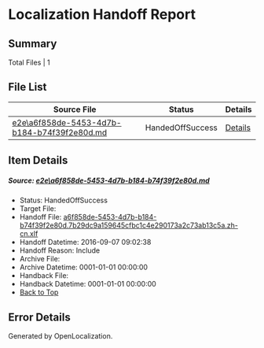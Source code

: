 # <a name='report-top'></a> Localization Handoff Report

## Summary
 Total Files | 1

## File List
 Source File | Status | Details 
 ----------- | ------ | ------- 
 [e2e\a6f858de-5453-4d7b-b184-b74f39f2e80d.md](https://github.com/OpenLocalizationTestOrg/ol-test0/blob/2f7a8e9988904b8350d270cdb9350d881ec82e50/e2e/a6f858de-5453-4d7b-b184-b74f39f2e80d.md) | HandedOffSuccess | [Details](#4d55080ed09e9681224008ce3508da955595d6162)

## Item Details
##### <a name='4d55080ed09e9681224008ce3508da955595d6162'></a> Source: [e2e\a6f858de-5453-4d7b-b184-b74f39f2e80d.md](https://github.com/OpenLocalizationTestOrg/ol-test0/blob/2f7a8e9988904b8350d270cdb9350d881ec82e50/e2e/a6f858de-5453-4d7b-b184-b74f39f2e80d.md)
* Status: HandedOffSuccess
* Target File: 
* Handoff File: [a6f858de-5453-4d7b-b184-b74f39f2e80d.7b29dc9a159645cfbc1c4e290173a2c73ab13c5a.zh-cn.xlf](https://github.com/OpenLocalizationTestOrg/ol-test0-handoff/blob/589f5f9227929566b4549e05c16a3bb7a71adbe5/ol-handoff/OpenLocalizationTestOrg/ol-test0-zhcn/ci/ht/a6f858de-5453-4d7b-b184-b74f39f2e80d.7b29dc9a159645cfbc1c4e290173a2c73ab13c5a.zh-cn.xlf)
* Handoff Datetime: 2016-09-07 09:02:38
* Handoff Reason: Include
* Archive File: 
* Archive Datetime: 0001-01-01 00:00:00
* Handback File: 
* Handback Datetime: 0001-01-01 00:00:00
* [Back to Top](#report-top)


## Error Details

Generated by OpenLocalization.
